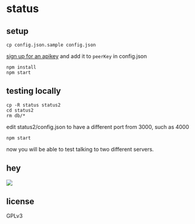 # status

## setup

    cp config.json.sample config.json

[sign up for an apikey](http://peerjs.com/) and add it to `peerKey` in config.json

    npm install
    npm start

## testing locally

    cp -R status status2
    cd status2
    rm db/*

edit status2/config.json to have a different port from 3000, such as 4000

    npm start

now you will be able to test talking to two different servers.

## hey
![](https://dl.dropboxusercontent.com/u/37968874/gifs/cat-typing-hacking-keyboard-computer.gif)

## license

GPLv3

